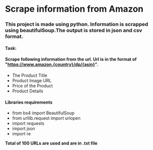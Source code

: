 # Scrape information from  Amazon 
### This project is made using python. Information is scrapped using beautifulSoup.The output is stored in json and csv format. 

#### Task:
#### Scrape following information from the url. Url is in the format of "https://www.amazon.{country}/dp/{asin}". 
- The Product Title
- Product Image URL
- Price of the Product
- Product Details

#### Libraries requirements
- from bs4 import BeautifulSoup
- from urllib.request import urlopen
- import requests
- import json
- import re

**Total of 100 URLs are used and are in .txt file**
